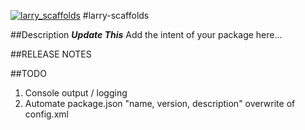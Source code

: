 <a href="https://www.npmjs.com/org/monstermakes/larry-scaffolds"><img alt="larry_scaffolds" src="https://nodei.co/npm/larry-scaffolds.png"/></a>
#larry-scaffolds

##Description
***Update This*** Add the intent of your package here...

##RELEASE NOTES

##TODO
1. Console output / logging
2. Automate package.json "name, version, description" overwrite of config.xml